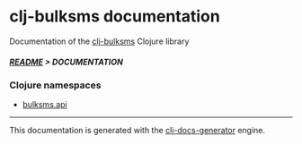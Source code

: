
# clj-bulksms documentation

Documentation of the [clj-bulksms](https://github.com/bithandshake/clj-bulksms) Clojure library

##### [README](../README.md) > DOCUMENTATION

### Clojure namespaces

* [bulksms.api](clj/bulksms/API.md)

---

This documentation is generated with the [clj-docs-generator](https://github.com/bithandshake/clj-docs-generator) engine.

